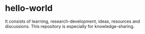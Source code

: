 # hello-world
It consists of learning, research-development, ideas, resources and discussions.
This repository is especially for knowledge-sharing.
